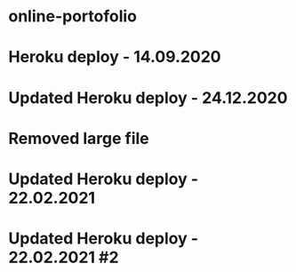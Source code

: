 # online-portofolio

# Heroku deploy - 14.09.2020

# Updated Heroku deploy - 24.12.2020

# Removed large file

# Updated Heroku deploy - 22.02.2021

# Updated Heroku deploy - 22.02.2021 #2
